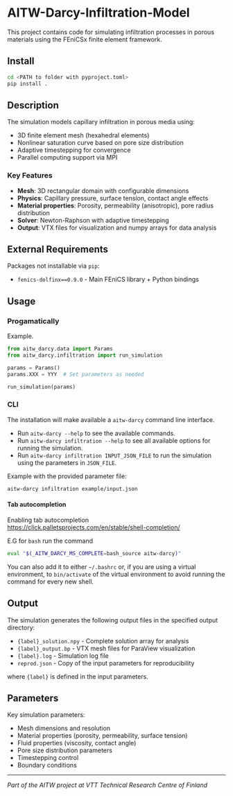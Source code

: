 # AITW-Darcy-Infiltration-Model

This project contains code for simulating infiltration processes in porous materials using the FEniCSx finite element framework.

## Install

```bash
cd <PATH to folder with pyproject.toml>
pip install .
```

## Description

The simulation models capillary infiltration in porous media using:
- 3D finite element mesh (hexahedral elements)
- Nonlinear saturation curve based on pore size distribution
- Adaptive timestepping for convergence
- Parallel computing support via MPI

### Key Features

- **Mesh**: 3D rectangular domain with configurable dimensions
- **Physics**: Capillary pressure, surface tension, contact angle effects
- **Material properties**: Porosity, permeability (anisotropic), pore radius distribution
- **Solver**: Newton-Raphson with adaptive timestepping
- **Output**: VTX files for visualization and numpy arrays for data analysis

## External Requirements

Packages not installable via `pip`:

- `fenics-dolfinx==0.9.0` - Main FEniCS library + Python bindings

## Usage

### Progamatically

Example.

```python
from aitw_darcy.data import Params
from aitw_darcy.infiltration import run_simulation

params = Params()
params.XXX = YYY  # Set parameters as needed

run_simulation(params)
```

### CLI

The installation will make available a `aitw-darcy` command line interface.

- Run `aitw-darcy --help` to see the available commands.
- Run `aitw-darcy infiltration --help` to see all available options for running the simulation.
- Run `aitw-darcy infiltration INPUT_JSON_FILE` to run the simulation using the parameters in `JSON_FILE`.

Example with the provided parameter file:

```bash
aitw-darcy infiltration example/input.json
```

#### Tab autocompletion

Enabling tab autocompletion https://click.palletsprojects.com/en/stable/shell-completion/

E.G for `bash` run the command

```bash
eval "$(_AITW_DARCY_MS_COMPLETE=bash_source aitw-darcy)"
```

You can also add it to either `~/.bashrc` or, if you are using a virtual environment, to `bin/activate` of the virtual environment to avoid running the command for every new shell.

## Output

The simulation generates the following output files in the specified output directory:

- `{label}_solution.npy` - Complete solution array for analysis
- `{label}_output.bp` - VTX mesh files for ParaView visualization
- `{label}.log` - Simulation log file
- `reprod.json` - Copy of the input parameters for reproducibility

where `{label}` is defined in the input parameters.

## Parameters

Key simulation parameters:

- Mesh dimensions and resolution
- Material properties (porosity, permeability, surface tension)
- Fluid properties (viscosity, contact angle)
- Pore size distribution parameters
- Timestepping control
- Boundary conditions

---

*Part of the AITW project at VTT Technical Research Centre of Finland*
